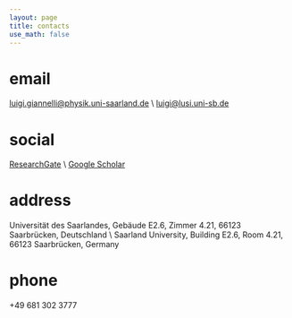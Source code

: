 ```yaml
---
layout: page
title: contacts
use_math: false
---
```


# email
luigi.giannelli@physik.uni-saarland.de \\
luigi@lusi.uni-sb.de

# social
[ResearchGate](https://www.researchgate.net/profile/Luigi_Giannelli2) \\
[Google Scholar](https://scholar.google.it/citations?user=vRoWQY4AAAAJ&hl=en)

# address
Universität des Saarlandes,  Gebäude E2.6, Zimmer 4.21, 66123 Saarbrücken, Deutschland \\
Saarland University, Building E2.6, Room 4.21, 66123 Saarbrücken, Germany

# phone
+49 681 302 3777
